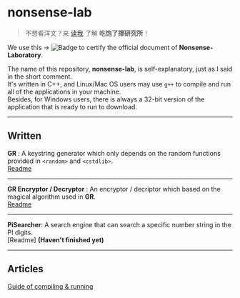 # nonsense-lab
> 不想看洋文？来 [读我](https://github.com/k612created/nonsense-lab/blob/master/README_zh.md) 了解 **吃饱了撑研究所**！

We use this -> ![Badge](https://img.shields.io/badge/Nonsense-Laboratory-blue) to certify the official document of **Nonsense-Laboratory**.

The name of this repository, **nonsense-lab**, is self-explanatory, just as I said in the short comment.
<br>
It's written in C++, and Linux/Mac OS users may use `g++` to compile and run all of the applications in your machine.
<br>
Besides, for Windows users, there is always a 32-bit version of the application that is ready to run to download.
****
## Written
**GR** : A keystring generator which only depends on the random functions provided in `<random>` and `<cstdlib>`.
<br>
[Readme](https://github.com/k612created/nonsense-lab/blob/master/gr/README.md)
****
**GR Encryptor / Decryptor** : An encryptor / decriptor which based on the magical algorithm used in **GR**.
<br>
[Readme](https://github.com/k612created/nonsense-lab/blob/master/gr-encdecrypt/README.md)

****
**PiSearcher**: A search engine that can search a specific number string in the PI digits.
<br>
[Readme] **(Haven't finished yet)**
****
## Articles
[Guide of compiling & running](https://github.com/k612created/nonsense-lab/blob/master/compile_run_guide.md)

